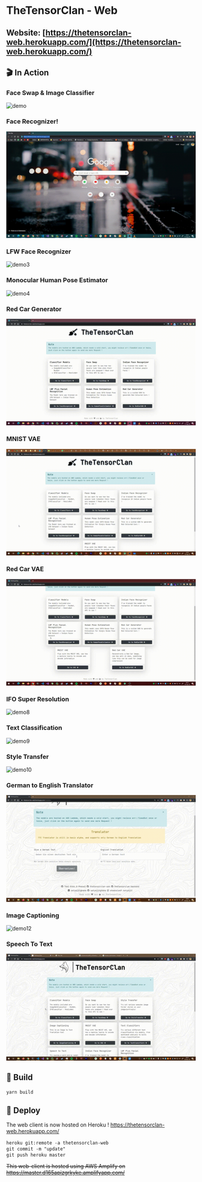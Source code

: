 # TheTensorClan - Web

## Website: [https://thetensorclan-web.herokuapp.com/](https://thetensorclan-web.herokuapp.com/)

## 🎬 In Action

### Face Swap & Image Classifier

![demo](demo.gif)

### Face Recognizer!

![demo2](demo2.gif)

### LFW Face Recognizer

![demo3](demo3.gif)

### Monocular Human Pose Estimator

![demo4](demo4.gif)

### Red Car Generator

![demo5](demo5.gif)

### MNIST VAE

![demo6](demo6.gif)

### Red Car VAE

![demo7](demo7.gif)

### IFO Super Resolution

![demo8](demo8.gif)

### Text Classification

![demo9](demo9.gif)

### Style Transfer

![demo10](demo10.gif)

### German to English Translator

![demo11](demo11.gif)

### Image Captioning

![demo12](demo12.gif)

### Speech To Text

![demo13](demo13.gif)

## 🚀 Build

```shell
yarn build
```

## 🚧 Deploy

The web client is now hosted on Heroku !
https://thetensorclan-web.herokuapp.com/

```shell script
heroku git:remote -a thetensorclan-web
git commit -m "update"
git push heroku master
```

~~This web-client is hosted using AWS Amplify on https://master.d165apizgrkyke.amplifyapp.com/~~
